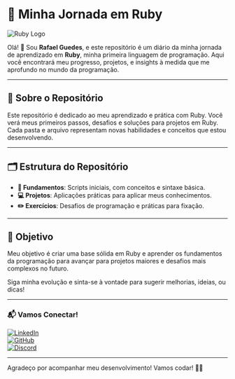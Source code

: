 # 🚀 Minha Jornada em Ruby

![Ruby Logo](https://upload.wikimedia.org/wikipedia/commons/7/73/Ruby_logo.svg)

Olá! 👋 Sou **Rafael Guedes**, e este repositório é um diário da minha jornada de aprendizado em **Ruby**, minha primeira linguagem de programação. Aqui você encontrará meu progresso, projetos, e insights à medida que me aprofundo no mundo da programação.

---

## 📖 Sobre o Repositório
Este repositório é dedicado ao meu aprendizado e prática com Ruby. Você verá meus primeiros passos, desafios e soluções para projetos em Ruby. Cada pasta e arquivo representam novas habilidades e conceitos que estou desenvolvendo.

---

## 🗂 Estrutura do Repositório
- **📁 Fundamentos**: Scripts iniciais, com conceitos e sintaxe básica.
- **💻 Projetos**: Aplicações práticas para aplicar meus conhecimentos.
- **✏️ Exercícios**: Desafios de programação e práticas para fixação.

---

## 🎯 Objetivo
Meu objetivo é criar uma base sólida em Ruby e aprender os fundamentos da programação para avançar para projetos maiores e desafios mais complexos no futuro. 

Siga minha evolução e sinta-se à vontade para sugerir melhorias, ideias, ou dicas!

---

### 📬 Vamos Conectar!
[![LinkedIn](https://img.shields.io/badge/LinkedIn-Rafael%20Guedes-blue?style=flat&logo=linkedin)](https://www.linkedin.com/in/rafael-guedes-612379284/)  
[![GitHub](https://img.shields.io/badge/GitHub-Rafael%20Guedes-lightgrey?style=flat&logo=github)](https://github.com/Eluedes)  
[![Discord](https://img.shields.io/badge/Discord-eluedes-5865F2?style=flat&logo=discord)](https://discord.com) 

---

Agradeço por acompanhar meu desenvolvimento! Vamos codar! 🚀✨
